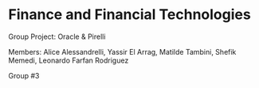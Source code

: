 # Finance and Financial Technologies
Group Project: Oracle & Pirelli

Members: Alice Alessandrelli, Yassir El Arrag, Matilde Tambini, Shefik Memedi, Leonardo Farfan Rodriguez

Group #3

